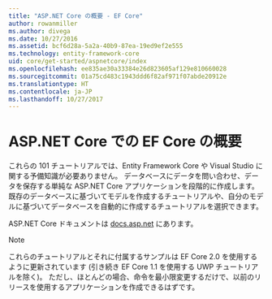 ```yaml
---
title: "ASP.NET Core の概要 - EF Core"
author: rowanmiller
ms.author: divega
ms.date: 10/27/2016
ms.assetid: bcf6d28a-5a2a-40b9-87ea-19ed9ef2e555
ms.technology: entity-framework-core
uid: core/get-started/aspnetcore/index
ms.openlocfilehash: ee835ae30a33384e26d823605af129e810660028
ms.sourcegitcommit: 01a75cd483c1943ddd6f82af971f07abde20912e
ms.translationtype: HT
ms.contentlocale: ja-JP
ms.lasthandoff: 10/27/2017
---
```

# <a name="getting-started-with-ef-core-on-aspnet-core"></a>ASP.NET Core での EF Core の概要

これらの 101 チュートリアルでは、Entity Framework Core や Visual Studio に関する予備知識が必要ありません。 データベースにデータを問い合わせ、データを保存する単純な ASP.NET Core アプリケーションを段階的に作成します。 既存のデータベースに基づいてモデルを作成するチュートリアルや、自分のモデルに基づいてデータベースを自動的に作成するチュートリアルを選択できます。

ASP.NET Core ドキュメントは [docs.asp.net](https://docs.asp.net) にあります。

> [!NOTE]  
> これらのチュートリアルとそれに付属するサンプルは EF Core 2.0 を使用するように更新されています (引き続き EF Core 1.1 を使用する UWP チュートリアルを除く)。 ただし、ほとんどの場合、命令を最小限変更するだけで、以前のリリースを使用するアプリケーションを作成できるはずです。
